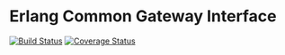 # Erlang Common Gateway Interface

[![Build Status](https://travis-ci.org/bhuztez/ecgi.svg?branch=master)](https://travis-ci.org/bhuztez/ecgi)
[![Coverage Status](https://coveralls.io/repos/github/bhuztez/ecgi/badge.svg?branch=master)](https://coveralls.io/github/bhuztez/ecgi?branch=master)
